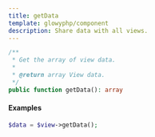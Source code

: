 ```yaml
---
title: getData
template: glowyphp/component
description: Share data with all views.
---
```


```php
/**
 * Get the array of view data.
 *
 * @return array View data.
 */
public function getData(): array
```

#### Examples

```php
$data = $view->getData();
```